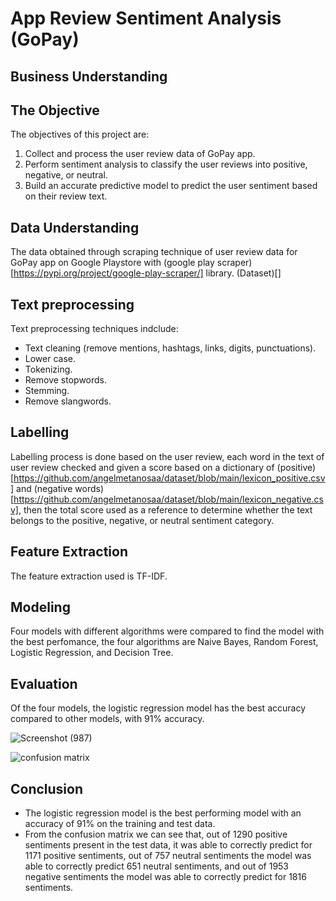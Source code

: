 # App Review Sentiment Analysis (GoPay)
## Business Understanding
## The Objective
The objectives of this project are:
1. Collect and process the user review data of GoPay app.
2. Perform sentiment analysis to classify the user reviews into positive, negative, or neutral.
3. Build an accurate predictive model to predict the user sentiment based on their review text.

## Data Understanding
The data obtained through scraping technique of user review data for GoPay app on Google Playstore with (google play scraper)[https://pypi.org/project/google-play-scraper/] library. (Dataset)[]

## Text preprocessing
Text preprocessing techniques indclude: 
- Text cleaning (remove mentions, hashtags, links, digits, punctuations).
- Lower case.
- Tokenizing.
- Remove stopwords.
- Stemming.
- Remove slangwords.

## Labelling
Labelling process is done based on the user review, each word in the text of user review checked and given a score based on a dictionary of (positive)[https://github.com/angelmetanosaa/dataset/blob/main/lexicon_positive.csv] and (negative words)[https://github.com/angelmetanosaa/dataset/blob/main/lexicon_negative.csv], then the total score used as a reference to determine whether the text belongs to the positive, negative, or neutral sentiment category.

## Feature Extraction
The feature extraction used is TF-IDF.

## Modeling
Four models with different algorithms were compared to find the model with the best perfomance, the four algorithms are Naive Bayes, Random Forest, Logistic Regression, and Decision Tree.

## Evaluation
Of the four models, the logistic regression model has the best accuracy compared to other models, with 91% accuracy.

![Screenshot (987)](https://github.com/user-attachments/assets/eb5b96ea-977d-4d7b-ae54-fb092c7a3842)

![confusion matrix](https://github.com/user-attachments/assets/0dc90fb1-f281-4b2b-85ef-080ff894143c)

## Conclusion
- The logistic regression model is the best performing model with an accuracy of 91% on the training and test data.
- From the confusion matrix we can see that, out of 1290 positive sentiments present in the test data, it was able to correctly predict for 1171 positive sentiments, out of 757 neutral sentiments the model was able to correctly predict 651 neutral sentiments, and out of 1953 negative sentiments the model was able to correctly predict for 1816 sentiments.
